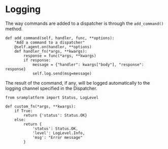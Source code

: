 # Logging

The way commands are added to a dispatcher is through the `add_command()` method.

```{.py3 title="Implementation example of add_command()"}
def add_command(self, handler, func, **options):
    "Add a command to a dispatcher"
    @self.agent.on(handler, **options)
    def handler_fn(*args, **kwargs):
        response = func(*args, **kwargs)
        if response:
            message = {"handler": kwargs["body"], "response": response}
            self.log.send(msg=message)
```

The result of the command, if any, will be logged automatically to the logging channel specified in the Dispatcher.

```{.py3 title="Function template whose result is logged."}
from sramplatform import Status, LogLevel

def custom_fn(*args, **kwargs):
    if True:
        return {'status': Status.OK}
    else:
        return {
            'status': Status.OK,
            'level': LogLevel.Info,
            'msg': "Error message"
        }
```
